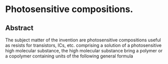 # Photosensitive compositions.

## Abstract
The subject matter of the invention are photosensitive compositions useful as resists for transistors, ICs, etc. comprising a solution of a photosensitive high molecular substance, the high molecular substance bring a polymer or a copolymer containing units of the following general formula